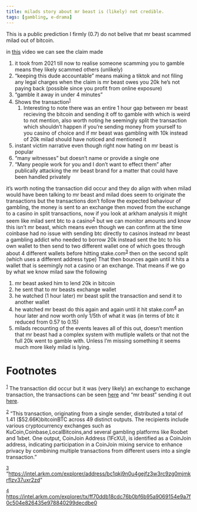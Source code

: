 ```yaml
---
title: milads story about mr beast is (likely) not credible.
tags: [gambling, e-drama]
---
```




This is a public prediction I firmly (0.7) do not belive that mr beast scammed milad out of bitcoin.

in [this](https://x.com/Awk20000/status/1955130941577499082) video we can see the claim made

1.  it took from 2021 till now to realise someone scamming you to gamble means they likely scammed others (unlikely)
2.  &ldquo;keeping this dude accountable&rdquo; means making a tiktok and not filing any legal charges when the claim is mr beast owes you 20k he&rsquo;s not paying back (possible since you profit from online exposure)
3.  &ldquo;gamble it away in under 4 minutes&rdquo;
4.  Shows the transaction<sup><a id="fnr.1" class="footref" href="#fn.1" role="doc-backlink">1</a></sup>
    1.  Interesting to note there was an entire 1 hour gap between mr beast recieving the bitcoin and sending it off to gamble with which is weird to not mention, also worth noting he seemingly split the transaction which shouldn&rsquo;t happen if you&rsquo;re sending money from yourself to you casino of choice and if mr beast was gambling with 10k instead of 20k milad should have noticed and mentioned it
5.  instant victim narrative even though right now hating on mr beast is popular
6.  &ldquo;many witnesses&rdquo; but doesn&rsquo;t name or provide a single one
7.  &ldquo;Many people work for you and I don&rsquo;t want to effect them&rdquo; after publically attacking the mr beast brand for a matter that could have been handled privately

it&rsquo;s worth noting the transaction did occur and they do align with when milad would have been talking to mr beast and milad does seem to originate the transactions but the transactions don&rsquo;t follow the expected behaviour of gambling, the money is sent to an exchange then moved from the exchange to a casino in split transactions, now if you look at arkham analysis it might seem like milad sent btc to a casino<sup><a id="fnr.2" class="footref" href="#fn.2" role="doc-backlink">2</a></sup> but we can monitor amounts and know this isn&rsquo;t mr beast, which means even though we can confirm at the time coinbase had no issue with sending btc directly to casinos instead mr beast a gambling addict who needed to borrow 20k instead sent the btc to his own wallet to then send to two different wallet one of which goes through about 4 different wallets before hitting stake.com<sup><a id="fnr.3" class="footref" href="#fn.3" role="doc-backlink">3</a></sup> then on the second split (which uses a different address type) That then bounces again until it hits a wallet that is seemingly not a casino or an exchange. That means if we go by what we know milad saw the following

1.  mr beast asked him to lend 20k in bitcoin
2.  he sent that to mr beasts exchange wallet
3.  he watched (1 hour later) mr beast split the transaction and send it to another wallet
4.  he watched mr beast do this again and again until it hit stake.com<sup><a id="fnr.4" class="footref" href="#fn.4" role="doc-backlink">4</a></sup> an hour later and now worth only 1/5th of what it was (in terms of btc it reduced from 0.57 to 0.15)
5.  milads recounting of the events leaves all of this out, doesn&rsquo;t mention that mr beast had a complex system with mutliple wallets or that not the full 20k went to gamble with. Unless I&rsquo;m missing something it seems much more likely milad is lying.


# Footnotes

<sup><a id="fn.1" href="#fnr.1">1</a></sup> The transaction did occur but it was (very likely) an exchange to exchange transaction, the transactions can be seen [here](https://mempool.space/tx/547e8062080fcbff0d5f9e3fafcfe06edbb11e1aedb85812de77ec7a60720854) and &ldquo;mr beast&rdquo; sending it out [here](https://mempool.space/tx/8fa51eb7cfb78704261efa0948a213e42c4fa1914a6acbc739871b6324ea957b).

<sup><a id="fn.2" href="#fnr.2">2</a></sup> &ldquo;This transaction, originating from a single sender, distributed a total of 1.41 ($52.66K)bitcoinBTC across 49 distinct outputs. The recipients include various cryptocurrency exchanges such as KuCoin,Coinbase,LocalBitcoins,and several gambling platforms like Roobet and 1xbet. One output, CoinJoin Address (1FcXU), is identified as a CoinJoin address, indicating participation in a CoinJoin mixing service to enhance privacy by combining multiple transactions from different users into a single transaction.&rdquo;

<sup><a id="fn.3" href="#fnr.3">3</a></sup> &ldquo;<https://intel.arkm.com/explorer/address/bc1qkj9n0u4gejfz3w3rc9zg0mjmkrflzv37uxr2zd>&rdquo;

<sup><a id="fn.4" href="#fnr.4">4</a></sup> <https://intel.arkm.com/explorer/tx/ff70ddb18cdc76b0bf6b95a9069154e9a7f0c504e826435e978840299decdbe0>
